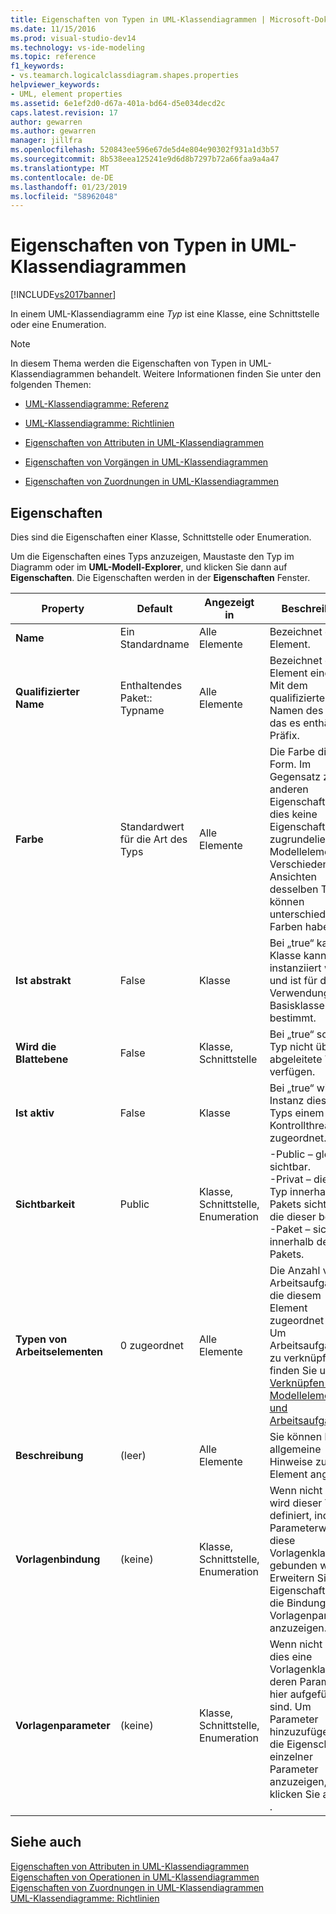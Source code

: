 ```yaml
---
title: Eigenschaften von Typen in UML-Klassendiagrammen | Microsoft-Dokumentation
ms.date: 11/15/2016
ms.prod: visual-studio-dev14
ms.technology: vs-ide-modeling
ms.topic: reference
f1_keywords:
- vs.teamarch.logicalclassdiagram.shapes.properties
helpviewer_keywords:
- UML, element properties
ms.assetid: 6e1ef2d0-d67a-401a-bd64-d5e034decd2c
caps.latest.revision: 17
author: gewarren
ms.author: gewarren
manager: jillfra
ms.openlocfilehash: 520843ee596e67de5d4e804e90302f931a1d3b57
ms.sourcegitcommit: 8b538eea125241e9d6d8b7297b72a66faa9a4a47
ms.translationtype: MT
ms.contentlocale: de-DE
ms.lasthandoff: 01/23/2019
ms.locfileid: "58962048"
---
```

# <a name="properties-of-types-on-uml-class-diagrams"></a>Eigenschaften von Typen in UML-Klassendiagrammen
[!INCLUDE[vs2017banner](../includes/vs2017banner.md)]

In einem UML-Klassendiagramm eine *Typ* ist eine Klasse, eine Schnittstelle oder eine Enumeration.  
  
> [!NOTE]
>  In diesem Thema werden die Eigenschaften von Typen in UML-Klassendiagrammen behandelt. Weitere Informationen finden Sie unter den folgenden Themen:  
  
-   [UML-Klassendiagramme: Referenz](../modeling/uml-class-diagrams-reference.md)  
  
-   [UML-Klassendiagramme: Richtlinien](../modeling/uml-class-diagrams-guidelines.md)  
  
-   [Eigenschaften von Attributen in UML-Klassendiagrammen](../modeling/properties-of-attributes-on-uml-class-diagrams.md)  
  
-   [Eigenschaften von Vorgängen in UML-Klassendiagrammen](../modeling/properties-of-operations-on-uml-class-diagrams.md)  
  
-   [Eigenschaften von Zuordnungen in UML-Klassendiagrammen](../modeling/properties-of-associations-on-uml-class-diagrams.md)  
  
## <a name="properties"></a>Eigenschaften  
 Dies sind die Eigenschaften einer Klasse, Schnittstelle oder Enumeration.  
  
 Um die Eigenschaften eines Typs anzuzeigen, Maustaste den Typ im Diagramm oder im **UML-Modell-Explorer**, und klicken Sie dann auf **Eigenschaften**. Die Eigenschaften werden in der **Eigenschaften** Fenster.  
  
|**Property**|**Default**|Angezeigt in|Beschreibung|  
|------------------|-----------------|----------------|-----------------|  
|**Name**|Ein Standardname|Alle Elemente|Bezeichnet das Element.|  
|**Qualifizierter Name**|Enthaltendes Paket:: Typname|Alle Elemente|Bezeichnet das Element eindeutig. Mit dem qualifizierten Namen des Pakets, das es enthält, als Präfix.|  
|**Farbe**|Standardwert für die Art des Typs|Alle Elemente|Die Farbe dieser Form. Im Gegensatz zu den anderen Eigenschaften ist dies keine Eigenschaft des zugrundeliegenden Modellelements. Verschiedene Ansichten desselben Typs können unterschiedliche Farben haben.|  
|**Ist abstrakt**|False|Klasse|Bei „true“ kann die Klasse kann nicht instanziiert werden und ist für die Verwendung als Basisklasse bestimmt.|  
|**Wird die Blattebene**|False|Klasse, Schnittstelle|Bei „true“ soll der Typ nicht über abgeleitete Typen verfügen.|  
|**Ist aktiv**|False|Klasse|Bei „true“ wird jede Instanz dieses Typs einem Kontrollthread zugeordnet.|  
|**Sichtbarkeit**|Public|Klasse, Schnittstelle, Enumeration|-Public – global sichtbar.<br />-Privat – dieser Typ innerhalb des Pakets sichtbar ist, die dieser besitzt.<br />-Paket – sichtbar innerhalb des Pakets.|  
|**Typen von Arbeitselementen**|0 zugeordnet|Alle Elemente|Die Anzahl von Arbeitsaufgaben, die diesem Element zugeordnet sind. Um Arbeitsaufgaben zu verknüpfen, finden Sie unter [Verknüpfen von Modellelementen und Arbeitsaufgaben](../modeling/link-model-elements-and-work-items.md).|  
|**Beschreibung**|(leer)|Alle Elemente|Sie können hier allgemeine Hinweise zum Element angeben.|  
|**Vorlagenbindung**|(keine)|Klasse, Schnittstelle, Enumeration|Wenn nicht leer, wird dieser Typ definiert, indem Parameterwerte an diese Vorlagenklasse gebunden werden. Erweitern Sie die Eigenschaft, um die Bindungen der Vorlagenparameter anzuzeigen.|  
|**Vorlagenparameter**|(keine)|Klasse, Schnittstelle, Enumeration|Wenn nicht leer, ist dies eine Vorlagenklasse, deren Parameter hier aufgeführt sind. Um Parameter hinzuzufügen oder die Eigenschaften einzelner Parameter anzuzeigen, klicken Sie auf **[...]** .|  
  
## <a name="see-also"></a>Siehe auch  
 [Eigenschaften von Attributen in UML-Klassendiagrammen](../modeling/properties-of-attributes-on-uml-class-diagrams.md)   
 [Eigenschaften von Operationen in UML-Klassendiagrammen](../modeling/properties-of-operations-on-uml-class-diagrams.md)   
 [Eigenschaften von Zuordnungen in UML-Klassendiagrammen](../modeling/properties-of-associations-on-uml-class-diagrams.md)   
 [UML-Klassendiagramme: Richtlinien](../modeling/uml-class-diagrams-guidelines.md)
